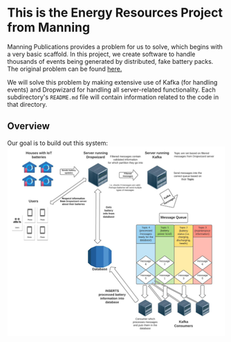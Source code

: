 # This is the Energy Resources Project from Manning

Manning Publications provides a problem for us to solve, which begins with a
very basic scaffold. In this project, we create software to handle thousands
of events being generated by distributed, fake battery packs. The original
problem can be
found [here.](https://www.manning.com/liveproject/managing-a-distributed-electrical-grid-in-real-time-with-kafka?a_aid=jesse&a_bid=78d8f6d2)

We will solve this problem by making extensive use of Kafka (for handling
events)
and Dropwizard for handling all server-related functionality. Each
subdirectory's
`README.md` file will contain information related to the code in that
directory.

## Overview

Our goal is to build out this system:
![Overview of this projects infrastructure.](resources/ElectricSystemDiagram.jpeg)


